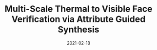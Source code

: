 ---
title: "Multi-Scale Thermal to Visible Face Verification via Attribute Guided Synthesis"
collection: publications
permalink: /publication/di2021multiscale
date: 2021-02-18
venue: 'IEEE Transactions on Biometrics, Behavior, and Identity Science (T-BIOM)'
paperurl: 'https://arxiv.org/pdf/2004.09502.pdf'
citation: 'Di, X., Riggan, B.S., Hu, S., Short, N.J. and Patel, V.M., 2021. Multi-scale thermal to visible face verification via attribute guided synthesis. IEEE Transactions on Biometrics, Behavior, and Identity Science, 3(2), pp.266-280.'
---